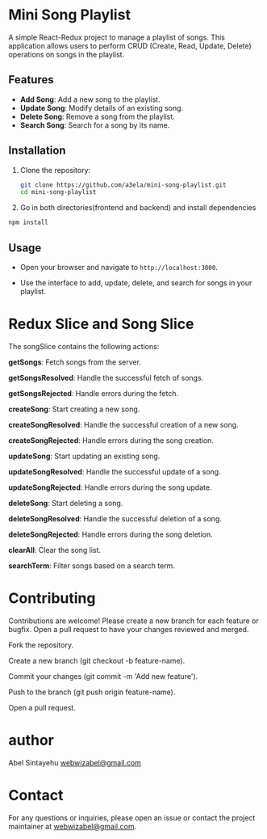 # Mini Song Playlist

A simple React-Redux project to manage a playlist of songs. This application allows users to perform CRUD (Create, Read, Update, Delete) operations on songs in the playlist.

## Features

- **Add Song**: Add a new song to the playlist.
- **Update Song**: Modify details of an existing song.
- **Delete Song**: Remove a song from the playlist.
- **Search Song**: Search for a song by its name.

## Installation

1. Clone the repository:

   ```sh
   git clone https://github.com/a3ela/mini-song-playlist.git
   cd mini-song-playlist
2. Go in both directories(frontend and backend) and install dependencies
```sh
npm install
```

## Usage

- Open your browser and navigate to `http://localhost:3000`.

- Use the interface to add, update, delete, and search for songs in your playlist.

# Redux Slice and Song Slice

The songSlice contains the following actions:

**getSongs**: Fetch songs from the server.

**getSongsResolved**: Handle the successful fetch of songs.

**getSongsRejected**: Handle errors during the fetch.

**createSong**: Start creating a new song.

**createSongResolved**: Handle the successful creation of a new song.

**createSongRejected**: Handle errors during the song creation.

**updateSong**: Start updating an existing song.

**updateSongResolved**: Handle the successful update of a song.

**updateSongRejected**: Handle errors during the song update.

**deleteSong**: Start deleting a song.

**deleteSongResolved**: Handle the successful deletion of a song.

**deleteSongRejected**: Handle errors during the song deletion.

**clearAll**: Clear the song list.

**searchTerm**: Filter songs based on a search term.

# Contributing
Contributions are welcome! Please create a new branch for each feature or bugfix. Open a pull request to have your changes reviewed and merged.

Fork the repository.

Create a new branch (git checkout -b feature-name).

Commit your changes (git commit -m 'Add new feature').

Push to the branch (git push origin feature-name).

Open a pull request.

# author
Abel Sintayehu webwizabel@gmail.com

# Contact
For any questions or inquiries, please open an issue or contact the project maintainer at webwizabel@gmail.com.

